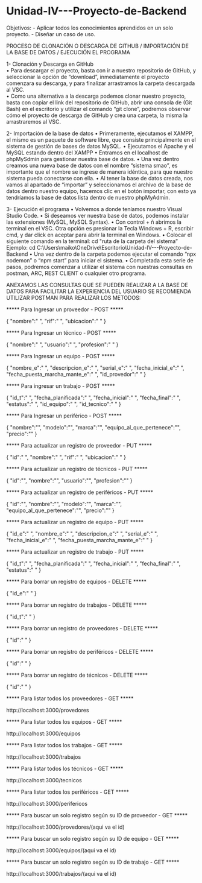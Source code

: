 # Unidad-IV---Proyecto-de-Backend
Objetivos: - Aplicar todos los conocimientos aprendidos en un solo proyecto. - Diseñar un caso de uso.

PROCESO DE CLONACIÓN O DESCARGA DE GITHUB / IMPORTACIÓN DE LA BASE DE DATOS / EJECUCIÓN EL PROGRAMA

1- Clonación y Descarga en GitHub  
•	Para descargar el proyecto, basta con ir a nuestro repositorio de GitHub, y seleccionar la opción de “download”, inmediatamente el proyecto comenzara su descarga, y para finalizar arrastramos la carpeta descargada al VSC.  
•	Como una alternativa a la descarga podemos clonar nuestro proyecto, basta con copiar el link del repositorio de GitHub, abrir una consola de (Git Bash) en el escritorio y utilizar el comando “git clone”, podremos observar cómo el proyecto de descarga de GitHub y crea una carpeta, la misma la arrastraremos al VSC.

2- Importación de la base de datos
•	Primeramente, ejecutamos el XAMPP, el mismo es un paquete de software libre, que consiste principalmente en el sistema de gestión de bases de datos MySQL.
•	Ejecutamos el Apache y el MySQL estando dentro del XAMPP
•	Entramos en el localhost de phpMySdmin para gestionar nuestra base de datos.
•	Una vez dentro creamos una nueva base de datos con el nombre “sistema smao”, es importante que el nombre se ingrese de manera idéntica, para que nuestro sistema pueda conectarse con ella.
•	Al tener la base de datos creada, nos vamos al apartado de “importar” y seleccionamos el archivo de la base de datos dentro nuestro equipo, hacemos clic en el botón importar, con esto ya tendríamos la base de datos lista dentro de nuestro phpMyAdmin.

3- Ejecución el programa
•	Volvemos a donde teníamos nuestro Visual Studio Code.
•	Si deseamos ver nuestra base de datos, podemos instalar las extensiones (MySQL, MySQL Syntax).
•	Con control + ñ abrimos la terminal en el VSC. Otra opción es presionar la Tecla Windows + R, escribir cmd, y dar click en aceptar para abrir la terminal en Windows.
•	 Colocar el siguiente comando en la terminal: cd "ruta de la carpeta del sistema”
	Ejemplo: cd C:\Users\maiko\OneDrive\Escritorio\Unidad-IV---Proyecto-de-Backend
•	Una vez dentro de la carpeta podemos ejecutar el comando “npx nodemon” o “npm start” para iniciar el sistema.
•	Completada esta serie de pasos, podremos comenzar a utilizar el sistema con nuestras consultas en postman, ARC, REST CLIENT o cualquier otro programa.


ANEXAMOS LAS CONSULTAS QUE SE PUEDEN REALIZAR A LA BASE DE DATOS PARA FACILITAR LA EXPERIENCIA DEL USUARIO 
SE RECOMIENDA UTILIZAR POSTMAN PARA REALIZAR LOS METODOS:

***** Para Ingresar un proveedor - POST *****

{
    "nombre":" ",
    "rif":" ",
    "ubicacion":" "
}

***** Para Ingresar un técnico - POST *****

{
    "nombre":" ",
    "usuario":" ",
    "profesion":" "
}

***** Para Ingresar un equipo - POST *****

{
    "nombre_e":" ",
    "descripcion_e":" ",
    "serial_e":" ",
    "fecha_inicial_e":" ",
    "fecha_puesta_marcha_mante_e":" ",
    "id_provedor":" "
}

***** Para ingresar un trabajo - POST *****

{
    "id_t":" ",
    "fecha_planificada":" ",
    "fecha_inicial":" ",
    "fecha_final":" ",
    "estatus":" ",
    "id_equipo":" ",
    "id_tecnico":" "
}

***** Para Ingresar un periférico - POST *****

{
    "nombre":"",
    "modelo":"",
    "marca":"",
    "equipo_al_que_pertenece":"",
    "precio":""
}

***** Para actualizar un registro de proveedor - PUT *****

{
    "id":" ",
    "nombre":" ",
    "rif":" ",
    "ubicacion":" "
}

***** Para actualizar un registro de técnicos - PUT *****

{
    "id":"",
    "nombre":"",
    "usuario":"",
    "profesion":""
}

***** Para actualizar un registro de periféricos - PUT *****

{
    "id":"",
    "nombre":"",
    "modelo":"",
    "marca":"",
    "equipo_al_que_pertenece":"",
    "precio":""
}

***** Para actualizar un registro de equipo - PUT *****

{
    "id_e":" ",
    "nombre_e":" ",
    "descripcion_e":" ",
    "serial_e":" ",
    "fecha_inicial_e":" ",
    "fecha_puesta_marcha_mante_e":" "
}

***** Para actualizar un registro de trabajo - PUT *****

{
    "id_t":" ",
    "fecha_planificada":" ",
    "fecha_inicial":" ",
    "fecha_final":" ",
    "estatus":" "
}

***** Para borrar un registro de equipos - DELETE *****

{
    "id_e":" "
}

***** Para borrar un registro de trabajos - DELETE *****

{
    "id_t":" "
}

***** Para borrar un registro de proveedores - DELETE *****

{
    "id":" "
}

***** Para borrar un registro de periféricos - DELETE *****

{
    "id":" "
}

***** Para borrar un registro de técnicos - DELETE *****

{
    "id":" "
}

***** Para listar todos los proveedores - GET *****

http://localhost:3000/provedores

***** Para listar todos los equipos - GET *****

http://localhost:3000/equipos

***** Para listar todos los trabajos - GET *****

http://localhost:3000/trabajos

***** Para listar todos los técnicos - GET *****

http://localhost:3000/tecnicos

***** Para listar todos los periféricos - GET *****

http://localhost:3000/perifericos

***** Para buscar un solo registro según su ID de proveedor - GET *****

http://localhost:3000/provedores/(aqui va el id)

***** Para buscar un solo registro según su ID de equipo - GET *****

http://localhost:3000/equipos/(aqui va el id)

***** Para buscar un solo registro según su ID de trabajo - GET *****

http://localhost:3000/trabajos/(aqui va el id)

